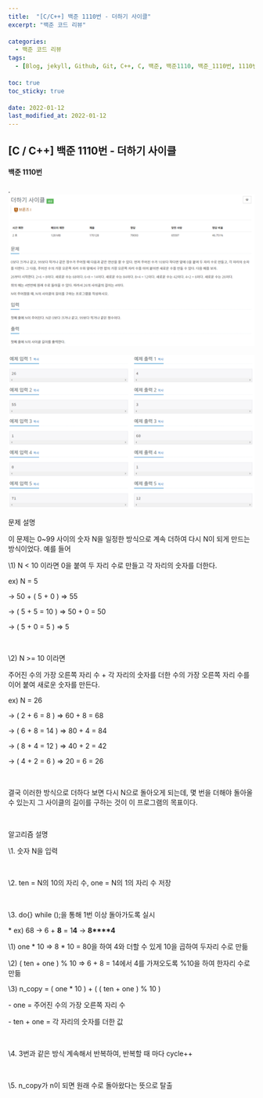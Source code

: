 ```yaml
---
title:  "[C/C++] 백준 1110번 - 더하기 사이클"
excerpt: "백준 코드 리뷰"

categories:
  - 백준 코드 리뷰
tags:
  - [Blog, jekyll, Github, Git, C++, C, 백준, 백준1110, 백준_1110번, 1110번]

toc: true
toc_sticky: true
 
date: 2022-01-12
last_modified_at: 2022-01-12
---
```

## [C / C++] 백준 1110번 - 더하기 사이클
#### 백준 1110번

.![1110-1](../images/2021-01-12-posting/1110-1.PNG)

![1110-2](../images/2021-01-12-posting/1110-2.PNG)



문제 설명

이 문제는 0~99 사이의 숫자 N을 일정한 방식으로 계속 더하여 다시 N이 되게 만드는 방식이었다. 예를 들어

\1) N < 10 이라면 0을 붙여 두 자리 수로 만들고 각 자리의 숫자를 더한다.

ex) N = 5

-> 50 + ( 5 + 0 ) => 55

-> ( 5 + 5 = 10 ) => 50 + 0 = 50

-> ( 5 + 0 = 5 )  => 5

​    

\2) N >= 10 이라면 

주어진 수의 가장 오른쪽 자리 수 + 각 자리의 숫자를 더한 수의 가장 오른쪽 자리 수를 이어 붙여 새로운 숫자를 만든다.

ex) N = 26 

-> ( 2 + 6 = 8 )  =>  60 + 8 = 68 

-> ( 6 + 8 = 14 ) =>  80 + 4 = 84

-> ( 8 + 4 = 12 ) =>  40 + 2 = 42

-> ( 4 + 2 = 6 )  =>  20 = 6 = 26

​    

결국 이러한 방식으로 더하다 보면 다시 N으로 돌아오게 되는데, 몇 번을 더해야 돌아올 수 있는지 그 사이클의 길이를 구하는 것이 이 프로그램의 목표이다.

​    

알고리즘 설명

\1. 숫자 N을 입력

​    

\2. ten = N의 10의 자리 수, one = N의 1의 자리 수 저장

​    

\3. do{} while ();을 통해 1번 이상 돌아가도록 실시

\* ex) 68 -> 6 + **8** = 1**4** -> **8****4**

\1) one * 10 => 8 * 10 = 80을 하여 4와 더할 수 있게 10을 곱하여 두자리 수로 만듦

\2) ( ten + one ) % 10 => 6 + 8 = 14에서 4를 가져오도록 %10을 하여 한자리 수로 만듦

\3)  n_copy = ( one * 10 ) + ( ( ten + one ) % 10 ) 

\- one = 주어진 수의 가장 오른쪽 자리 수

\- ten + one = 각 자리의 숫자를 더한 값

​    

\4. 3번과 같은 방식 계속해서 반복하여, 반복할 때 마다 cycle++

​    

\5. n_copy가 n이 되면 원래 수로 돌아왔다는 뜻으로 탈출

<script src="https://gist.github.com/2hyunjinn/edf5ce2821e6104d51b001d46eb8dec7.js"></script>

